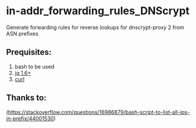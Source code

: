# in-addr_forwarding_rules_DNScrypt
Generate forwarding rules for reverse lookups for dnscrypt-proxy 2 from ASN prefixes
## Prequisites:
1. bash to be used
2. [jq 1.6+](https://stedolan.github.io/jq/)
3. [curl](https://curl.se/)

## Thanks to:
(https://stackoverflow.com/questions/16986879/bash-script-to-list-all-ips-in-prefix/44001530)
